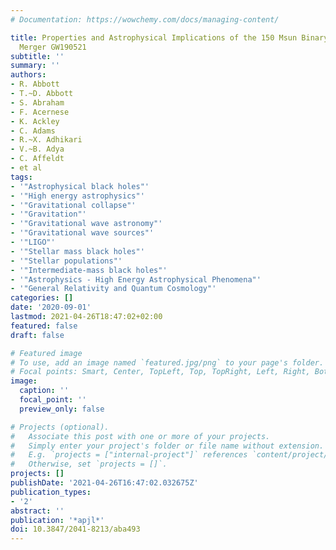```yaml
---
# Documentation: https://wowchemy.com/docs/managing-content/

title: Properties and Astrophysical Implications of the 150 Msun Binary Black Hole
  Merger GW190521
subtitle: ''
summary: ''
authors:
- R. Abbott
- T.~D. Abbott
- S. Abraham
- F. Acernese
- K. Ackley
- C. Adams
- R.~X. Adhikari
- V.~B. Adya
- C. Affeldt
- et al
tags:
- '"Astrophysical black holes"'
- '"High energy astrophysics"'
- '"Gravitational collapse"'
- '"Gravitation"'
- '"Gravitational wave astronomy"'
- '"Gravitational wave sources"'
- '"LIGO"'
- '"Stellar mass black holes"'
- '"Stellar populations"'
- '"Intermediate-mass black holes"'
- '"Astrophysics - High Energy Astrophysical Phenomena"'
- '"General Relativity and Quantum Cosmology"'
categories: []
date: '2020-09-01'
lastmod: 2021-04-26T18:47:02+02:00
featured: false
draft: false

# Featured image
# To use, add an image named `featured.jpg/png` to your page's folder.
# Focal points: Smart, Center, TopLeft, Top, TopRight, Left, Right, BottomLeft, Bottom, BottomRight.
image:
  caption: ''
  focal_point: ''
  preview_only: false

# Projects (optional).
#   Associate this post with one or more of your projects.
#   Simply enter your project's folder or file name without extension.
#   E.g. `projects = ["internal-project"]` references `content/project/deep-learning/index.md`.
#   Otherwise, set `projects = []`.
projects: []
publishDate: '2021-04-26T16:47:02.032675Z'
publication_types:
- '2'
abstract: ''
publication: '*apjl*'
doi: 10.3847/2041-8213/aba493
---
```

